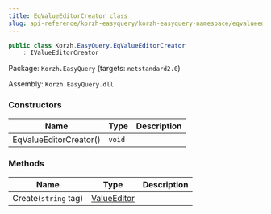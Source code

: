 ```yaml
---
title: EqValueEditorCreator class
slug: api-reference/korzh-easyquery/korzh-easyquery-namespace/eqvalueeditorcreator-class
---
```

```csharp
public class Korzh.EasyQuery.EqValueEditorCreator
    : IValueEditorCreator

```
Package: `Korzh.EasyQuery` (targets: `netstandard2.0`)

Assembly: `Korzh.EasyQuery.dll`

### Constructors

| Name | Type | Description | 
| --- | --- | --- | 
| EqValueEditorCreator() | `void` |  | 


### Methods

| Name | Type | Description | 
| --- | --- | --- | 
| Create(`string` tag) | [ValueEditor](/api-reference/easydata-core/easydata-namespace/valueeditor-class) |  |